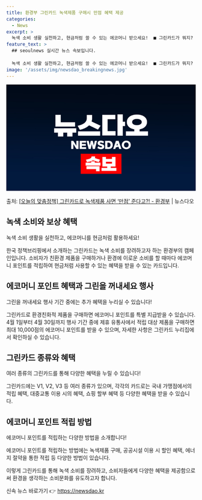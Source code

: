 ```yaml
---
title: 환경부 그린카드 녹색제품 구매시 만점 혜택 제공
categories:
  - News
excerpt: >
  녹색 소비 생활 실천하고, 현금처럼 쓸 수 있는 에코머니 받으세요!  ■ 그린카드가 뭐지?  지구도 살리고!…
feature_text: >
  ## seoulnews 실시간 뉴스 속보입니다.

  녹색 소비 생활 실천하고, 현금처럼 쓸 수 있는 에코머니 받으세요!  ■ 그린카드가 뭐지?  지구도 살리고!…
image: '/assets/img/newsdao_breakingnews.jpg'
---
```


![뉴스다오 속보](/assets/img/newsdao_breakingnews.jpg)

<p>출처: <a href="https://newsdao.kr/3578" rel="dofollow">[오늘의 맞춤정책] 그린카드로 녹색제품 사면 ‘만점’ 준다고?! - 환경부</a> | 뉴스다오</p>

<h2 data-ke-size="size26">녹색 소비와 보상 혜택</h2>
<p data-ke-size="size16">녹색 소비 생활을 실천하고, 에코머니를 현금처럼 활용하세요!</p>

한국 정책브리핑에서 소개하는 그린카드는 녹색 소비를 장려하고자 하는 환경부의 캠페인입니다. 소비자가 친환경 제품을 구매하거나 환경에 이로운 소비를 할 때마다 에코머니 포인트를 적립하여 현금처럼 사용할 수 있는 혜택을 받을 수 있는 카드입니다.

<h2 data-ke-size="size26">에코머니 포인트 혜택과 그린을 꺼내세요 행사</h2>
<p data-ke-size="size16">그린을 꺼내세요 행사 기간 중에는 추가 혜택을 누리실 수 있습니다!</p>

그린카드로 환경친화적 제품을 구매하면 에코머니 포인트를 특별 지급받을 수 있습니다. 4월 1일부터 4월 30일까지 행사 기간 중에 제휴 유통사에서 적립 대상 제품을 구매하면 최대 10,000점의 에코머니 포인트를 받을 수 있으며, 자세한 사항은 그린카드 누리집에서 확인하실 수 있습니다.

<h2 data-ke-size="size26">그린카드 종류와 혜택</h2>
<p data-ke-size="size16">여러 종류의 그린카드를 통해 다양한 혜택을 누릴 수 있습니다!</p>

그린카드에는 V1, V2, V3 등 여러 종류가 있으며, 각각의 카드로는 국내 가맹점에서의 적립 혜택, 대중교통 이용 시의 혜택, 쇼핑 할부 혜택 등 다양한 혜택을 받을 수 있습니다. 

<h2 data-ke-size="size26">에코머니 포인트 적립 방법</h2>
<p data-ke-size="size16">에코머니 포인트를 적립하는 다양한 방법을 소개합니다!</p>

에코머니 포인트를 적립하는 방법에는 녹색제품 구매, 공공시설 이용 시 할인 혜택, 에너지 절약을 통한 적립 등 다양한 방법이 있습니다. 

이렇게 그린카드를 통해 녹색 소비를 장려하고, 소비자들에게 다양한 혜택을 제공함으로써 환경을 생각하는 소비문화를 유도하고자 합니다.
 

신속 뉴스 바로가기 👉 <a href="https://newsdao.kr" rel="dofollow">https://newsdao.kr</a>


